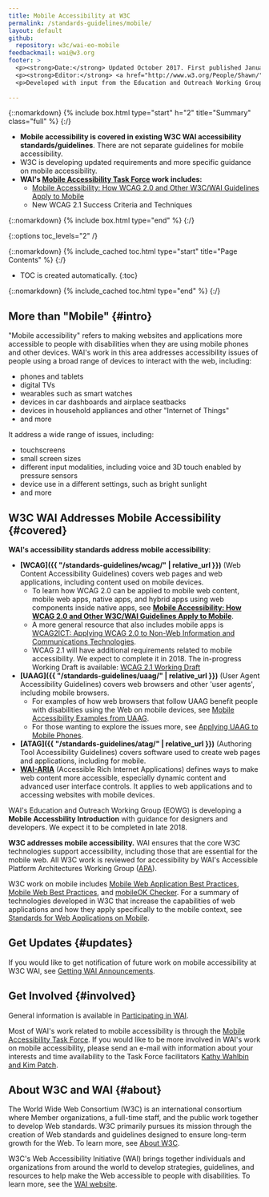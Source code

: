 ```yaml
---
title: Mobile Accessibility at W3C
permalink: /standards-guidelines/mobile/
layout: default
github:
  repository: w3c/wai-eo-mobile
feedbackmail: wai@w3.org
footer: >
  <p><strong>Date:</strong> Updated October 2017. First published January 2008.</p>
  <p><strong>Editor:</strong> <a href="http://www.w3.org/People/Shawn/">Shawn Lawton Henry</a>. Contributor: <a href="http://www.w3.org/People/Brewer/">Judy Brewer</a>.</p>
  <p>Developed with input from the Education and Outreach Working Group (<a href="http://www.w3.org/WAI/EO/">EOWG</a>).</p>
  
---
```


{::nomarkdown}
{% include box.html type="start" h="2" title="Summary" class="full" %}
{:/}

-   **Mobile accessibility is covered in existing W3C WAI accessibility
    standards/guidelines**. There are not separate guidelines for mobile
    accessibility.
-   W3C is developing updated requirements and more specific guidance on
    mobile accessibility.
-   **WAI's [Mobile Accessibility Task
    Force](https://www.w3.org/WAI/GL/mobile-a11y-tf/) work includes:**
    -   [Mobile Accessibility: How WCAG 2.0 and Other W3C/WAI Guidelines
        Apply to
        Mobile](http://www.w3.org/TR/mobile-accessibility-mapping/)
    -   New WCAG 2.1 Success Criteria and Techniques

{::nomarkdown}
{% include box.html type="end" %}
{:/}


{::options toc_levels="2" /}

{::nomarkdown}
{% include_cached toc.html type="start" title="Page Contents" %}
{:/}

-   TOC is created automatically.
{:toc}

{::nomarkdown}
{% include_cached toc.html type="end" %}
{:/}

## More than "Mobile" {#intro}

"Mobile accessibility" refers to making websites and applications more
accessible to people with disabilities when they are using mobile phones
and other devices. WAI's work in this area addresses accessibility
issues of people using a broad range of devices to interact with the
web, including:

-   phones and tablets
-   digital TVs
-   wearables such as smart watches
-   devices in car dashboards and airplace seatbacks
-   devices in household appliances and other "Internet of Things"
-   and more

It address a wide range of issues, including:

-   touchscreens
-   small screen sizes
-   different input modalities, including voice and 3D touch enabled by
    pressure sensors
-   device use in a different settings, such as bright sunlight
-   and more

## W3C WAI Addresses Mobile Accessibility {#covered}

**WAI's accessibility standards address mobile accessibility**:

-   **[WCAG]({{ "/standards-guidelines/wcag/" | relative_url }})** (Web Content
    Accessibility Guidelines) covers web pages and web applications,
    including content used on mobile devices.
    -   To learn how WCAG 2.0 can be applied to mobile web content,
        mobile web apps, native apps, and hybrid apps using web
        components inside native apps, see [**Mobile Accessibility: How
        WCAG 2.0 and Other W3C/WAI Guidelines Apply to
        Mobile**](http://www.w3.org/TR/mobile-accessibility-mapping/).
    -   A more general resource that also includes mobile apps is
        [WCAG2ICT: Applying WCAG 2.0 to Non-Web Information and
        Communications Technologies](http://www.w3.org/TR/wcag2ict/).
    -   WCAG 2.1 will have additional requirements related to mobile
        accessibility. We expect to complete it in 2018. The in-progress
        Working Draft is available: [WCAG 2.1 Working
        Draft](https://www.w3.org/TR/WCAG21/)
-   **[UAAG]({{ "/standards-guidelines/uaag/" | relative_url }})** (User Agent
    Accessibility Guidelines) covers web browsers and other 'user
    agents', including mobile browsers.
    -   For examples of how web browsers that follow UAAG benefit people
        with disabilities using the Web on mobile devices, see [Mobile
        Accessibility Examples from
        UAAG](http://www.w3.org/TR/IMPLEMENTING-UAAG20/mobile).
    -   For those wanting to explore the issues more, see [Applying UAAG
        to Mobile
        Phones](http://www.w3.org/WAI/UA/work/wiki/Applying_UAAG_to_Mobile_Phones).
-   **[ATAG]({{ "/standards-guidelines/atag/" | relative_url }})** (Authoring Tool
    Accessibility Guidelines) covers software used to create web pages
    and applications, including for mobile.
-   **[WAI-ARIA](http://www.w3.org/WAI/intro/aria.php)** (Accessible
    Rich Internet Applications) defines ways to make web content more
    accessible, especially dynamic content and advanced user interface
    controls. It applies to web applications and to accessing websites
    with mobile devices.

WAI's Education and Outreach Working Group (EOWG) is developing a
**Mobile Accessbility Introduction** with guidance for designers and
developers. We expect it to be completed in late 2018.

**W3C addresses mobile accessibility.** WAI ensures that the core W3C
technologies support accessibility, including those that are essential
for the mobile web. All W3C work is reviewed for accessibility by WAI's
Accessible Platform Architectures Working Group
([APA](https://www.w3.org/WAI/APA/)).

W3C work on mobile includes [Mobile Web Application Best
Practices](http://www.w3.org/TR/mwabp/), [Mobile Web Best
Practices](http://www.w3.org/TR/mobile-bp/), and [mobileOK
Checker](http://validator.w3.org/mobile/). For a summary of technologies
developed in W3C that increase the capabilities of web applications and
how they apply specifically to the mobile context, see [Standards for
Web Applications on
Mobile](http://www.w3.org/Mobile/mobile-web-app-state/).

## Get Updates {#updates}

If you would like to get notification of future work on mobile
accessibility at W3C WAI, see [Getting WAI
Announcements](http://www.w3.org/WAI/about/announcements).

## Get Involved {#involved}

General information is available in [Participating in
WAI](https://www.w3.org/WAI/participation).

Most of WAI's work related to mobile accessibility is through the
[Mobile Accessibility Task
Force](https://www.w3.org/WAI/GL/mobile-a11y-tf/). If you would like to
be more involved in WAI's work on mobile accessibility, please send an
e-mail with information about your interests and time availability to
the Task Force facilitators [Kathy Wahlbin and Kim
Patch](mailto:kathy@interactiveaccessibility.com,Kim@redstartsystems.com,shadi@w3.org?cc=wai@w3.org,shadi@w3.org&subject=Mobile%20Accessibility%20Task%20Force%20Enquiry).

## About W3C and WAI {#about}

The World Wide Web Consortium (W3C) is an international consortium where
Member organizations, a full-time staff, and the public work together to
develop Web standards. W3C primarily pursues its mission through the
creation of Web standards and guidelines designed to ensure long-term
growth for the Web. To learn more, see [About
W3C](http://www.w3.org/Consortium/).

W3C's Web Accessibility Initiative (WAI) brings together individuals and
organizations from around the world to develop strategies, guidelines,
and resources to help make the Web accessible to people with
disabilities. To learn more, see the [WAI
website](http://www.w3.org/WAI/).
